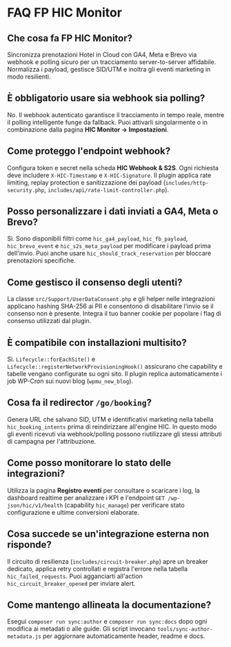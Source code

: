 # FAQ FP HIC Monitor

## Che cosa fa FP HIC Monitor?
Sincronizza prenotazioni Hotel in Cloud con GA4, Meta e Brevo via webhook e polling sicuro per un tracciamento server-to-server affidabile. Normalizza i payload, gestisce SID/UTM e inoltra gli eventi marketing in modo resilienti.

## È obbligatorio usare sia webhook sia polling?
No. Il webhook autenticato garantisce il tracciamento in tempo reale, mentre il polling intelligente funge da fallback. Puoi attivarli singolarmente o in combinazione dalla pagina **HIC Monitor → Impostazioni**.

## Come proteggo l'endpoint webhook?
Configura token e secret nella scheda **HIC Webhook & S2S**. Ogni richiesta deve includere `X-HIC-Timestamp` e `X-HIC-Signature`. Il plugin applica rate limiting, replay protection e sanitizzazione dei payload (`includes/http-security.php`, `includes/api/rate-limit-controller.php`).

## Posso personalizzare i dati inviati a GA4, Meta o Brevo?
Sì. Sono disponibili filtri come `hic_ga4_payload`, `hic_fb_payload`, `hic_brevo_event` e `hic_s2s_meta_payload` per modificare i payload prima dell'invio. Puoi anche usare `hic_should_track_reservation` per bloccare prenotazioni specifiche.

## Come gestisco il consenso degli utenti?
La classe `src/Support/UserDataConsent.php` e gli helper nelle integrazioni applicano hashing SHA-256 ai PII e consentono di disabilitare l'invio se il consenso non è presente. Integra il tuo banner cookie per popolare i flag di consenso utilizzati dal plugin.

## È compatibile con installazioni multisito?
Sì. `Lifecycle::forEachSite()` e `Lifecycle::registerNetworkProvisioningHook()` assicurano che capability e tabelle vengano configurate su ogni sito. Il plugin replica automaticamente i job WP-Cron sui nuovi blog (`wpmu_new_blog`).

## Cosa fa il redirector `/go/booking`?
Genera URL che salvano SID, UTM e identificativi marketing nella tabella `hic_booking_intents` prima di reindirizzare all'engine HIC. In questo modo gli eventi ricevuti via webhook/polling possono riutilizzare gli stessi attributi di campagna per l'attribuzione.

## Come posso monitorare lo stato delle integrazioni?
Utilizza la pagina **Registro eventi** per consultare o scaricare i log, la dashboard realtime per analizzare i KPI e l'endpoint `GET /wp-json/hic/v1/health` (capability `hic_manage`) per verificare stato configurazione e ultime conversioni elaborate.

## Cosa succede se un'integrazione esterna non risponde?
Il circuito di resilienza (`includes/circuit-breaker.php`) apre un breaker dedicato, applica retry controllati e registra l'errore nella tabella `hic_failed_requests`. Puoi agganciarti all'action `hic_circuit_breaker_opened` per inviare alert.

## Come mantengo allineata la documentazione?
Esegui `composer run sync:author` e `composer run sync:docs` dopo ogni modifica ai metadati o alle guide. Gli script invocano `tools/sync-author-metadata.js` per aggiornare automaticamente header, readme e docs.
